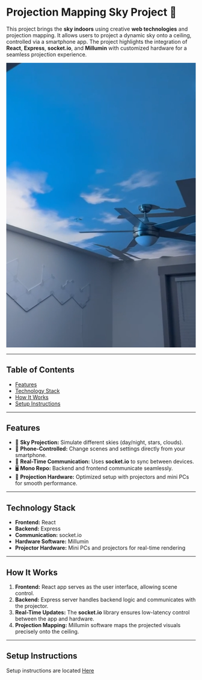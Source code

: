 # **Projection Mapping Sky Project 🌌**

This project brings the **sky indoors** using creative **web technologies** and projection mapping. It allows users to project a dynamic sky onto a ceiling, controlled via a smartphone app. The project highlights the integration of **React**, **Express**, **socket.io**, and **Millumin** with customized hardware for a seamless projection experience.

[![Sky Projection Demo](./docs/assets/video-thumbnail.png)](https://drive.google.com/uc?id=1rXdzFEjkpfIa0cRgUh0jL7Pn_blmNkA1)


---

## **Table of Contents**

- [Features](#features)
- [Technology Stack](#technology-stack)
- [How It Works](#how-it-works)
- [Setup Instructions](#setup-instructions)

---

## **Features**

- 🌠 **Sky Projection:** Simulate different skies (day/night, stars, clouds).
- 📱 **Phone-Controlled:** Change scenes and settings directly from your smartphone.
- 🔌 **Real-Time Communication:** Uses **socket.io** to sync between devices.
- 🖥️ **Mono Repo:** Backend and frontend communicate seamlessly.
- 🎥 **Projection Hardware:** Optimized setup with projectors and mini PCs for smooth performance.

---

## **Technology Stack**

- **Frontend:** React
- **Backend:** Express
- **Communication:** socket.io
- **Hardware Software:** Millumin
- **Projector Hardware:** Mini PCs and projectors for real-time rendering

---

## **How It Works**

1. **Frontend:** React app serves as the user interface, allowing scene control.
2. **Backend:** Express server handles backend logic and communicates with the projector.
3. **Real-Time Updates:** The **socket.io** library ensures low-latency control between the app and hardware.
4. **Projection Mapping:** Millumin software maps the projected visuals precisely onto the ceiling.

---

## **Setup Instructions**

Setup instructions are located [Here](./docs/setup-instructions.md)
